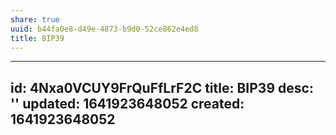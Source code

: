 ```yaml
---
share: true
uuid: b44fa0e8-d49e-4873-b9d0-52ce862e4ed8
title: BIP39
---
```

---
id: 4Nxa0VCUY9FrQuFfLrF2C
title: BIP39
desc: ''
updated: 1641923648052
created: 1641923648052
---